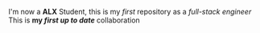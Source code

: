I'm now a **ALX** Student, this is my _first_ repository as a *full-stack engineer*\
This is **my _first up to date_** collaboration

